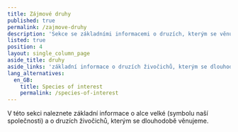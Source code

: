 ```yaml
---
title: Zájmové druhy
published: true
permalink: /zajmove-druhy
description: 'Sekce se základními informacemi o druzích, kterým se věnujeme'
listed: true
position: 4
layout: single_column_page
aside_title: druhy
aside_links: 'základní informace o druzích živočichů, kterým se dlouhodobě věnujeme.'
lang_alternatives:
  en_GB:
    title: Species of interest
    permalink: /species-of-interest
---
```

V této sekci naleznete základní informace o alce velké (symbolu naší společnosti) a o druzích živočichů, kterým se dlouhodobě věnujeme.
